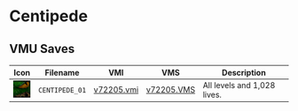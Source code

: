 # Centipede

## VMU Saves

| Icon | Filename | VMI | VMS | Description |
|------|----------|-----|-----|-------------|
| ![Centipede](../icons/CENTIPEDE_01.GIF) | `CENTIPEDE_01` | [v72205.vmi](v72205.vmi) | [v72205.VMS](v72205.VMS) | All levels and 1,028 lives.  |
